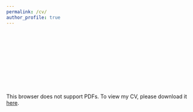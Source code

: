 ```yaml
---
permalink: /cv/
author_profile: true
---
```

<object data="https://carlsonrw.github.io/_pages/Carlson_CV.pdf" type="application/pdf" width="600px" height="600px">
    <embed src="https://carlsonrw.github.io/_pages/Carlson_CV.pdf">
        <p>This browser does not support PDFs. To view my CV, please download it <a href="https://carlsonrw.github.io/_pages/Carlson_CV.pdf">here</a>.</p> 
    </embed>
</object>
